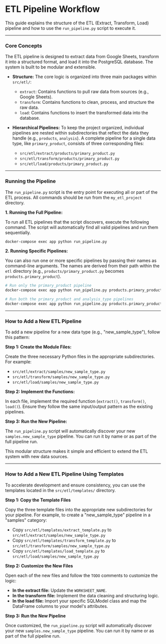 # ETL Pipeline Workflow

This guide explains the structure of the ETL (Extract, Transform, Load) pipeline
and how to use the `run_pipeline.py` script to execute it.

---

### Core Concepts

The ETL pipeline is designed to extract data from Google Sheets, transform it
into a structured format, and load it into the PostgreSQL database. The system
is built to be modular and extensible.

- **Structure:** The core logic is organized into three main packages within
  `src/etl/`:
  - `extract`: Contains functions to pull raw data from sources (e.g., Google
    Sheets).
  - `transform`: Contains functions to clean, process, and structure the raw
    data.
  - `load`: Contains functions to insert the transformed data into the database.

- **Hierarchical Pipelines:** To keep the project organized, individual
  pipelines are nested within subdirectories that reflect the data they handle
  (e.g., `products`, `analysis`). A complete pipeline for a single data type,
  like `primary_product`, consists of three corresponding files:
  - `src/etl/extract/products/primary_product.py`
  - `src/etl/transform/products/primary_product.py`
  - `src/etl/load/products/primary_product.py`

---

### Running the Pipeline

The `run_pipeline.py` script is the entry point for executing all or part of the
ETL process. All commands should be run from the `my_etl_project` directory.

**1. Running the Full Pipeline:**

To run all ETL pipelines that the script discovers, execute the following
command. The script will automatically find all valid pipelines and run them
sequentially.

```bash
docker-compose exec app python run_pipeline.py
```

**2. Running Specific Pipelines:**

You can also run one or more specific pipelines by passing their names as
command-line arguments. The names are derived from their path within the `etl`
directory (e.g., `products/primary_product.py` becomes
`products.primary_product`).

```bash
# Run only the primary_product pipeline
docker-compose exec app python run_pipeline.py products.primary_product

# Run both the primary_product and analysis_type pipelines
docker-compose exec app python run_pipeline.py products.primary_product analysis.analysis_type
```

---

### How to Add a New ETL Pipeline

To add a new pipeline for a new data type (e.g., "new_sample_type"), follow this
pattern:

**Step 1: Create the Module Files:**

Create the three necessary Python files in the appropriate subdirectories. For
example:

- `src/etl/extract/samples/new_sample_type.py`
- `src/etl/transform/samples/new_sample_type.py`
- `src/etl/load/samples/new_sample_type.py`

**Step 2: Implement the Functions:**

In each file, implement the required function (`extract()`, `transform()`,
`load()`). Ensure they follow the same input/output pattern as the existing
pipelines.

**Step 3: Run the New Pipeline:**

The `run_pipeline.py` script will automatically discover your new
`samples.new_sample_type` pipeline. You can run it by name or as part of the
full pipeline run.

This modular structure makes it simple and efficient to extend the ETL system
with new data sources.

---

### How to Add a New ETL Pipeline Using Templates

To accelerate development and ensure consistency, you can use the templates
located in the `src/etl/templates/` directory.

**Step 1: Copy the Template Files**

Copy the three template files into the appropriate new subdirectories for your
pipeline. For example, to create a "new_sample_type" pipeline in a "samples"
category:

- Copy `src/etl/templates/extract_template.py` to
  `src/etl/extract/samples/new_sample_type.py`
- Copy `src/etl/templates/transform_template.py` to
  `src/etl/transform/samples/new_sample_type.py`
- Copy `src/etl/templates/load_template.py` to
  `src/etl/load/samples/new_sample_type.py`

**Step 2: Customize the New Files**

Open each of the new files and follow the `TODO` comments to customize the
logic:

- **In the extract file:** Update the `WORKSHEET_NAME`.
- **In the transform file:** Implement the data cleaning and structuring logic.
- **In the load file:** Import your specific SQLModel class and map the
  DataFrame columns to your model's attributes.

**Step 3: Run the New Pipeline**

Once customized, the `run_pipeline.py` script will automatically discover your
new `samples.new_sample_type` pipeline. You can run it by name or as part of the
full pipeline run.
